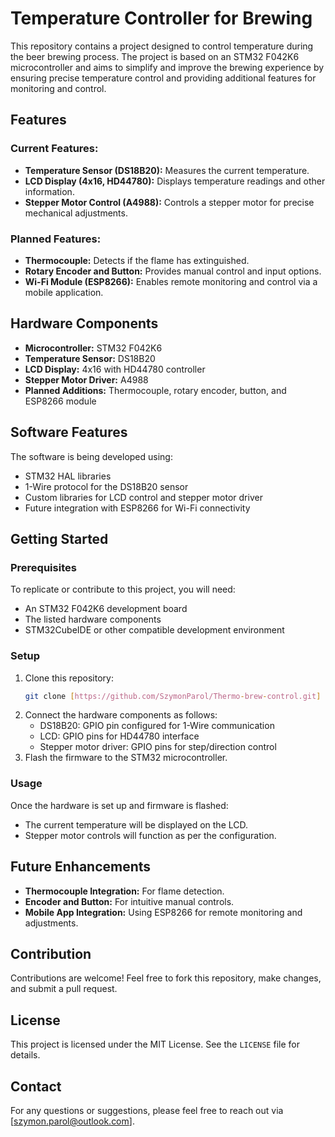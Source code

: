 # Temperature Controller for Brewing

This repository contains a project designed to control temperature during the beer brewing process. The project is based on an STM32 F042K6 microcontroller and aims to simplify and improve the brewing experience by ensuring precise temperature control and providing additional features for monitoring and control.

## Features

### Current Features:
- **Temperature Sensor (DS18B20):** Measures the current temperature.
- **LCD Display (4x16, HD44780):** Displays temperature readings and other information.
- **Stepper Motor Control (A4988):** Controls a stepper motor for precise mechanical adjustments.

### Planned Features:
- **Thermocouple:** Detects if the flame has extinguished.
- **Rotary Encoder and Button:** Provides manual control and input options.
- **Wi-Fi Module (ESP8266):** Enables remote monitoring and control via a mobile application.

## Hardware Components
- **Microcontroller:** STM32 F042K6
- **Temperature Sensor:** DS18B20
- **LCD Display:** 4x16 with HD44780 controller
- **Stepper Motor Driver:** A4988
- **Planned Additions:** Thermocouple, rotary encoder, button, and ESP8266 module

## Software Features
The software is being developed using:
- STM32 HAL libraries
- 1-Wire protocol for the DS18B20 sensor
- Custom libraries for LCD control and stepper motor driver
- Future integration with ESP8266 for Wi-Fi connectivity

## Getting Started

### Prerequisites
To replicate or contribute to this project, you will need:
- An STM32 F042K6 development board
- The listed hardware components
- STM32CubeIDE or other compatible development environment

### Setup
1. Clone this repository:
   ```bash
   git clone [https://github.com/SzymonParol/Thermo-brew-control.git]
   ```
2. Connect the hardware components as follows:
   - DS18B20: GPIO pin configured for 1-Wire communication
   - LCD: GPIO pins for HD44780 interface
   - Stepper motor driver: GPIO pins for step/direction control
3. Flash the firmware to the STM32 microcontroller.

### Usage
Once the hardware is set up and firmware is flashed:
- The current temperature will be displayed on the LCD.
- Stepper motor controls will function as per the configuration.

## Future Enhancements
- **Thermocouple Integration:** For flame detection.
- **Encoder and Button:** For intuitive manual controls.
- **Mobile App Integration:** Using ESP8266 for remote monitoring and adjustments.

## Contribution
Contributions are welcome! Feel free to fork this repository, make changes, and submit a pull request.

## License
This project is licensed under the MIT License. See the `LICENSE` file for details.

## Contact
For any questions or suggestions, please feel free to reach out via [szymon.parol@outlook.com].

